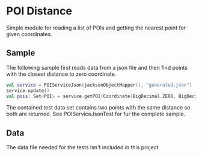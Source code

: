 # POI Distance

Simple module for reading a list of POIs and getting the nearest point for given coordinates.

## Sample

The following sample first reads data from a json file and then find points with the closest distance to zero
coordinate.

```kotlin
val service = POIServiceJson(jacksonObjectMapper(), "generated.json")
service.update()
val pois: Set<POI> = service.getPOI(Coordinate(BigDecimal.ZERO, BigDecimal.ZERO), Instant.now())
```

The contained test data set contains two points with the same distance so both are returned. See POIServiceJsonTest for
fur the complete sample.

## Data

The data file needed for the tests isn't included in this project